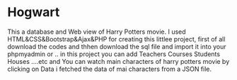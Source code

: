 # Hogwart
This a database and Web view of Harry Potters movie.
I used HTML&CSS&Bootstrap&Ajax&PHP for creating this littlee project,
first of all download the codes and thhen download the sql file and import it into your phpmyadmin or ..
in this project you can add Teachers Courses Students Houses ....etc and You can watch main characters of harry potters movie by clicking 
on Data i fetched the data of mai characters from a JSON file.
